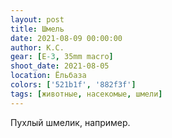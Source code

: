 ```yaml
---
layout: post
title: Шмель
date: 2021-08-09 00:00:00
author: К.С.
gear: [E-3, 35mm macro]
shoot_date: 2021-08-05
location: Ёльбаза
colors: ['521b1f', '882f3f']
tags: [животные, насекомые, шмели]
---
```

Пухлый шмелик, например.
